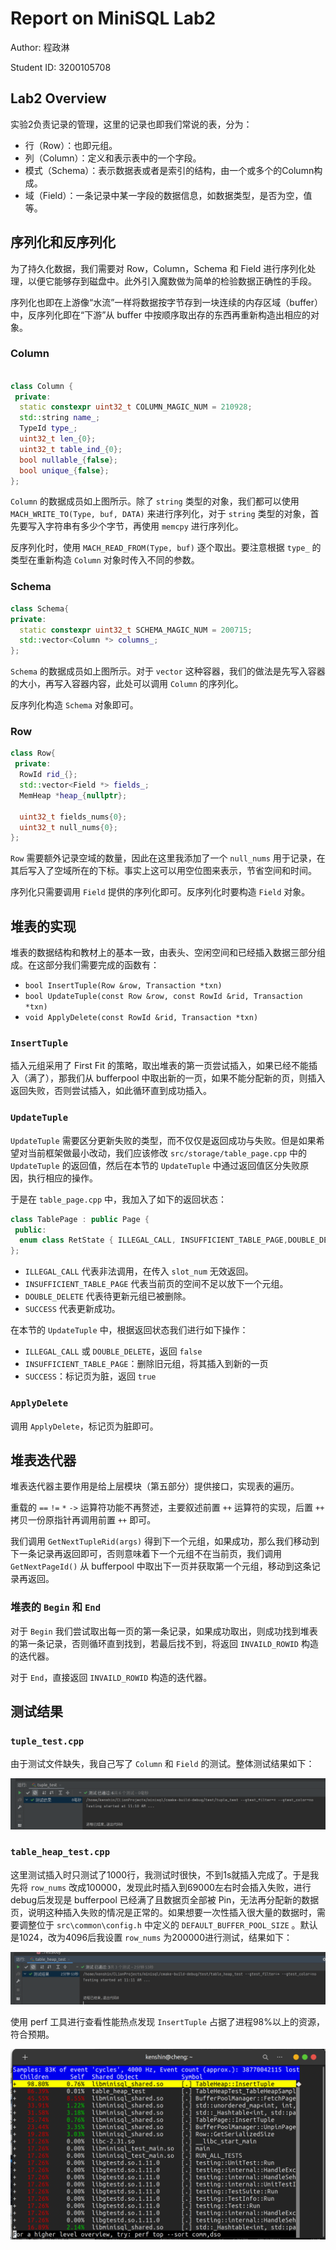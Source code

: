 # Report on MiniSQL Lab2

Author: 程政淋 

Student ID: 3200105708

## Lab2 Overview

实验2负责记录的管理，这里的记录也即我们常说的表，分为：

- 行（Row）：也即元组。
- 列（Column）：定义和表示表中的一个字段。
- 模式（Schema）：表示数据表或者是索引的结构，由一个或多个的Column构成。
- 域（Field）：一条记录中某一字段的数据信息，如数据类型，是否为空，值等。

## 序列化和反序列化

为了持久化数据，我们需要对 Row，Column，Schema 和 Field 进行序列化处理，以便它能够存到磁盘中。此外引入魔数做为简单的检验数据正确性的手段。

序列化也即在上游像“水流”一样将数据按字节存到一块连续的内存区域（buffer）中，反序列化即在“下游”从 buffer 中按顺序取出存的东西再重新构造出相应的对象。

### Column

```C++

class Column {
 private:
  static constexpr uint32_t COLUMN_MAGIC_NUM = 210928;
  std::string name_;
  TypeId type_;
  uint32_t len_{0};
  uint32_t table_ind_{0};
  bool nullable_{false};
  bool unique_{false};
};

```
`Column` 的数据成员如上图所示。除了 `string` 类型的对象，我们都可以使用 `MACH_WRITE_TO(Type, buf, DATA)` 来进行序列化，对于 `string` 类型的对象，首先要写入字符串有多少个字节，再使用 `memcpy` 进行序列化。

反序列化时，使用 `MACH_READ_FROM(Type, buf)` 逐个取出。要注意根据 `type_` 的类型在重新构造 `Column` 对象时传入不同的参数。

### Schema

```C++
class Schema{
private:
  static constexpr uint32_t SCHEMA_MAGIC_NUM = 200715;
  std::vector<Column *> columns_;
};
```

`Schema` 的数据成员如上图所示。对于 `vector` 这种容器，我们的做法是先写入容器的大小，再写入容器内容，此处可以调用 `Column` 的序列化。

反序列化构造 `Schema` 对象即可。

### Row 

```C++
class Row{
 private:
  RowId rid_{};
  std::vector<Field *> fields_;
  MemHeap *heap_{nullptr};

  uint32_t fields_nums{0};
  uint32_t null_nums{0};
};
```

`Row` 需要额外记录空域的数量，因此在这里我添加了一个 `null_nums` 用于记录，在其后写入了空域所在的下标。事实上这可以用空位图来表示，节省空间和时间。

序列化只需要调用 `Field` 提供的序列化即可。反序列化时要构造 `Field` 对象。

## 堆表的实现

堆表的数据结构和教材上的基本一致，由表头、空闲空间和已经插入数据三部分组成。在这部分我们需要完成的函数有：

- `bool InsertTuple(Row &row, Transaction *txn)`
- `bool UpdateTuple(const Row &row, const RowId &rid, Transaction *txn)`
- `void ApplyDelete(const RowId &rid, Transaction *txn)`

### `InsertTuple`

插入元组采用了 First Fit 的策略，取出堆表的第一页尝试插入，如果已经不能插入（满了），那我们从 bufferpool 中取出新的一页，如果不能分配新的页，则插入返回失败，否则尝试插入，如此循环直到成功插入。

### `UpdateTuple`

`UpdateTuple` 需要区分更新失败的类型，而不仅仅是返回成功与失败。但是如果希望对当前框架做最小改动，我们应该修改 `src/storage/table_page.cpp` 中的 `UpdateTuple` 的返回值，然后在本节的 `UpdateTuple` 中通过返回值区分失败原因，执行相应的操作。

于是在 `table_page.cpp` 中，我加入了如下的返回状态：

```C++
class TablePage : public Page {
 public:
  enum class RetState { ILLEGAL_CALL, INSUFFICIENT_TABLE_PAGE,DOUBLE_DELETE,SUCCESS };
};
```

- `ILLEGAL_CALL` 代表非法调用，在传入 `slot_num` 无效返回。
- `INSUFFICIENT_TABLE_PAGE` 代表当前页的空间不足以放下一个元组。
- `DOUBLE_DELETE` 代表待更新元组已被删除。
- `SUCCESS` 代表更新成功。

在本节的 `UpdateTuple` 中，根据返回状态我们进行如下操作：

- `ILLEGAL_CALL` 或 `DOUBLE_DELETE`，返回 `false`
- `INSUFFICIENT_TABLE_PAGE`：删除旧元组，将其插入到新的一页
- `SUCCESS`：标记页为脏，返回 `true`

### `ApplyDelete`

调用 `ApplyDelete`，标记页为脏即可。

## 堆表迭代器

堆表迭代器主要作用是给上层模块（第五部分）提供接口，实现表的遍历。

重载的 `==` `!=` `*` `->` 运算符功能不再赘述，主要叙述前置 `++` 运算符的实现，后置 `++` 拷贝一份原指针再调用前置 `++` 即可。

我们调用 `GetNextTupleRid(args)` 得到下一个元组，如果成功，那么我们移动到下一条记录再返回即可，否则意味着下一个元组不在当前页，我们调用 `GetNextPageId()` 从 bufferpool 中取出下一页并获取第一个元组，移动到这条记录再返回。

### 堆表的 `Begin` 和 `End`

对于 `Begin` 我们尝试取出每一页的第一条记录，如果成功取出，则成功找到堆表的第一条记录，否则循环直到找到，若最后找不到，将返回 `INVAILD_ROWID` 构造的迭代器。

对于 `End`，直接返回 `INVAILD_ROWID` 构造的迭代器。

## 测试结果

### `tuple_test.cpp`

由于测试文件缺失，我自己写了 `Column` 和 `Field` 的测试。整体测试结果如下：

![](./tuple_test.png)

### `table_heap_test.cpp`

这里测试插入时只测试了1000行，我测试时很快，不到1s就插入完成了。于是我先将 `row_nums` 改成100000，发现此时插入到69000左右时会插入失败，进行debug后发现是 bufferpool 已经满了且数据页全部被 Pin，无法再分配新的数据页，说明这种插入失败的情况是正常的。如果想要一次性插入很大量的数据时，需要调整位于 `src\common\config.h` 中定义的 `DEFAULT_BUFFER_POOL_SIZE` 。默认是1024，改为4096后我设置 `row_nums` 为200000进行测试，结果如下：

![](./table_heap_test.png)

使用 perf 工具进行查看性能热点发现 `InsertTuple` 占据了进程98%以上的资源，符合预期。

![](./perf.png)

